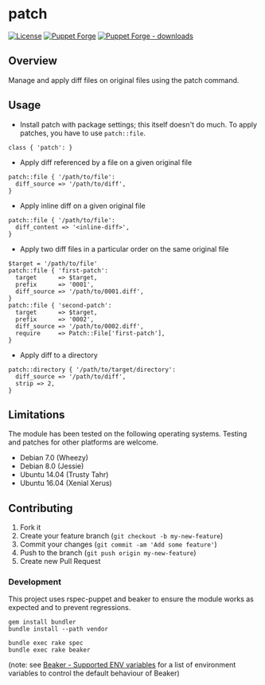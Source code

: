 # patch

[![License](https://img.shields.io/github/license/tohuwabohu/puppet-patch.svg)](https://github.com/tohuwabohu/puppet-patch/blob/master/LICENSE.txt)
[![Puppet Forge](https://img.shields.io/puppetforge/v/tohuwabohu/patch.svg)](https://forge.puppetlabs.com/tohuwabohu/patch)
[![Puppet Forge - downloads](https://img.shields.io/puppetforge/dt/tohuwabohu/patch.svg)](https://forge.puppetlabs.com/tohuwabohu/patch)

## Overview

Manage and apply diff files on original files using the patch command.

## Usage

* Install patch with package settings; this itself doesn't do much. To apply patches, you have to use `patch::file`.
```
class { 'patch': }
```

* Apply diff referenced by a file on a given original file
```
patch::file { '/path/to/file':
  diff_source => '/path/to/diff',
}
```

* Apply inline diff on a given original file
```
patch::file { '/path/to/file':
  diff_content => '<inline-diff>',
}
```

* Apply two diff files in a particular order on the same original file
```
$target = '/path/to/file'
patch::file { 'first-patch':
  target      => $target,
  prefix      => '0001',
  diff_source => '/path/to/0001.diff',
}
patch::file { 'second-patch':
  target      => $target,
  prefix      => '0002',
  diff_source => '/path/to/0002.diff',
  require     => Patch::File['first-patch'],
}
```

* Apply diff to a directory
```
patch::directory { '/path/to/target/directory':
  diff_source => '/path/to/diff',
  strip => 2,
}
```

## Limitations

The module has been tested on the following operating systems. Testing and patches for other platforms are welcome.

* Debian 7.0 (Wheezy)
* Debian 8.0 (Jessie)
* Ubuntu 14.04 (Trusty Tahr)
* Ubuntu 16.04 (Xenial Xerus)

## Contributing

1. Fork it
2. Create your feature branch (`git checkout -b my-new-feature`)
3. Commit your changes (`git commit -am 'Add some feature'`)
4. Push to the branch (`git push origin my-new-feature`)
5. Create new Pull Request

### Development

This project uses rspec-puppet and beaker to ensure the module works as expected and to prevent regressions.

```
gem install bundler
bundle install --path vendor

bundle exec rake spec
bundle exec rake beaker
```
(note: see [Beaker - Supported ENV variables](https://github.com/puppetlabs/beaker-rspec/blob/master/README.md)
for a list of environment variables to control the default behaviour of Beaker)
